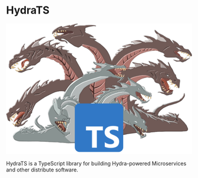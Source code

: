 # HydraTS

![logo](./assets/hydraTS-logo.png)

HydraTS is a TypeScript library for building Hydra-powered Microservices and other distribute software.

